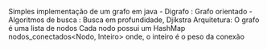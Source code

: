 Simples implementação de um grafo em java
	 - Digrafo : Grafo orientado
	 - Algoritmos de busca : Busca em profundidade, Djikstra
Arquitetura:
 	 O grafo é uma lista de nodos
 	 Cada nodo possui um HashMap nodos_conectados<Nodo, Inteiro> onde, o inteiro é o peso da conexão
